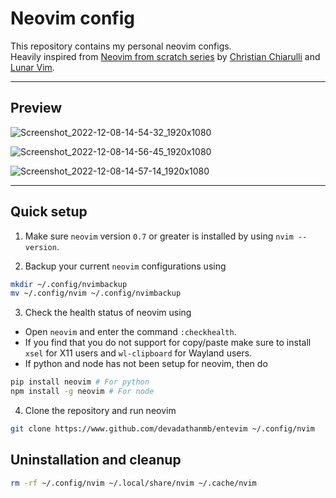 # Neovim config

This repository contains my personal neovim configs.  
Heavily inspired from [Neovim from scratch series](https://www.youtube.com/playlist?list=PLhoH5vyxr6Qq41NFL4GvhFp-WLd5xzIzZ) by [Christian Chiarulli](https://github.com/ChristianChiarulli) and [Lunar Vim](https://github.com/LunarVim).

---

## Preview
![Screenshot_2022-12-08-14-54-32_1920x1080](https://user-images.githubusercontent.com/84301852/206449394-ebcb42c7-42b3-4fc4-88d0-d5050f46f4e4.png)


![Screenshot_2022-12-08-14-56-45_1920x1080](https://user-images.githubusercontent.com/84301852/206449401-10aaf2f3-55e5-4a12-b1c9-4ef6761f5566.png)


![Screenshot_2022-12-08-14-57-14_1920x1080](https://user-images.githubusercontent.com/84301852/206449411-2f2a1d0a-0288-45a0-80a4-447c24e64d51.png)

---

## Quick setup
1. Make sure `neovim` version `0.7` or greater is installed by using `nvim --version`.  

2. Backup your current `neovim` configurations using  
```bash
mkdir ~/.config/nvimbackup
mv ~/.config/nvim ~/.config/nvimbackup
```
3. Check the health status of neovim using  
- Open `neovim` and enter the command `:checkhealth`.  
- If you find that you do not support for copy/paste make sure to install `xsel` for X11 users and `wl-clipboard` for Wayland users. 
- If python and node has not been setup for neovim, then do  
```bash
pip install neovim # For python
npm install -g neovim # For node
```
4. Clone the repository and run neovim
```bash
git clone https://www.github.com/devadathanmb/entevim ~/.config/nvim
```

## Uninstallation and cleanup
```bash
rm -rf ~/.config/nvim ~/.local/share/nvim ~/.cache/nvim
```
